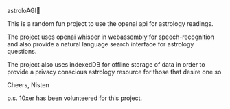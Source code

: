 astroloAGI💫

This is a random fun project to use the openai api for astrology readings. 


The project uses openai whisper in webassembly for speech-recognition and also provide a natural language search interface for astrology questions. 

The project also uses indexedDB for offline storage of data in order to provide a privacy conscious astrology resource for those that desire one so.

Cheers, 
Nisten

p.s. 10xer has been volunteered for this project. 

